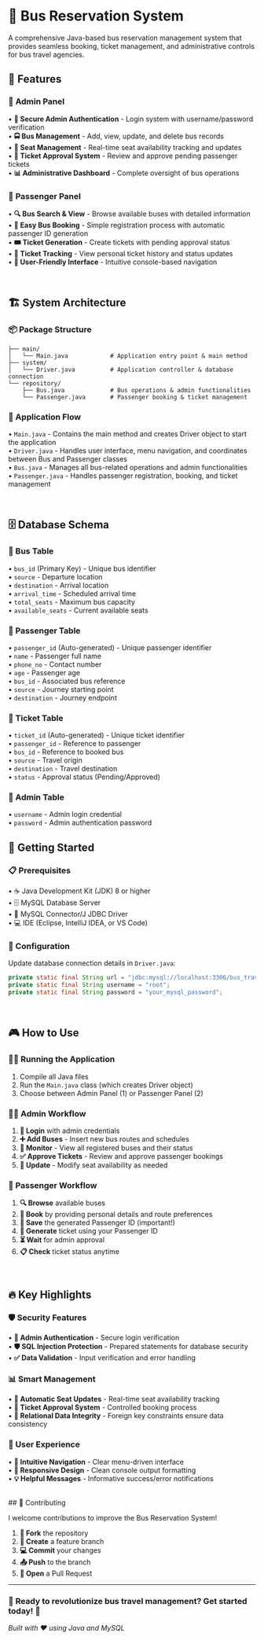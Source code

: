 # 🚌 Bus Reservation System

A comprehensive Java-based bus reservation management system that provides seamless booking, ticket management, and administrative controls for bus travel agencies.
<br>
## 🌟 Features

### 👤 **Admin Panel**
• **🔐 Secure Admin Authentication** - Login system with username/password verification<br>
• **🚍 Bus Management** - Add, view, update, and delete bus records<br>
• **💺 Seat Management** - Real-time seat availability tracking and updates<br>
• **🎫 Ticket Approval System** - Review and approve pending passenger tickets<br>
• **📊 Administrative Dashboard** - Complete oversight of bus operations<br>

### 🧳 **Passenger Panel**
• **🔍 Bus Search & View** - Browse available buses with detailed information<br>
• **📝 Easy Bus Booking** - Simple registration process with automatic passenger ID generation<br>
• **🎟️ Ticket Generation** - Create tickets with pending approval status<br>
• **👀 Ticket Tracking** - View personal ticket history and status updates<br>
• **📱 User-Friendly Interface** - Intuitive console-based navigation<br>

</br>

## 🏗️ System Architecture

### **📦 Package Structure**
```
├── main/
│   └── Main.java            # Application entry point & main method
├── system/
│   └── Driver.java          # Application controller & database connection
└── repository/
    ├── Bus.java             # Bus operations & admin functionalities
    └── Passenger.java       # Passenger booking & ticket management
```

### **🔄 Application Flow**
• `Main.java` - Contains the main method and creates Driver object to start the application<br>
• `Driver.java` - Handles user interface, menu navigation, and coordinates between Bus and Passenger classes<br>
• `Bus.java` - Manages all bus-related operations and admin functionalities<br>
• `Passenger.java` - Handles passenger registration, booking, and ticket management<br>

<br>

## 🗄️ Database Schema

### **🚌 Bus Table**
• `bus_id` (Primary Key) - Unique bus identifier<br>
• `source` - Departure location<br>
• `destination` - Arrival location<br>
• `arrival_time` - Scheduled arrival time<br>
• `total_seats` - Maximum bus capacity<br>
• `available_seats` - Current available seats<br>

### **👥 Passenger Table**
• `passenger_id` (Auto-generated) - Unique passenger identifier<br>
• `name` - Passenger full name<br>
• `phone_no` - Contact number<br>
• `age` - Passenger age<br>
• `bus_id` - Associated bus reference<br>
• `source` - Journey starting point<br>
• `destination` - Journey endpoint<br>

### **🎫 Ticket Table**
• `ticket_id` (Auto-generated) - Unique ticket identifier<br>
• `passenger_id` - Reference to passenger<br>
• `bus_id` - Reference to booked bus<br>
• `source` - Travel origin<br>
• `destination` - Travel destination<br>
• `status` - Approval status (Pending/Approved)<br>

### **🔑 Admin Table**
• `username` - Admin login credential<br>
• `password` - Admin authentication password<br>


## 🚀 Getting Started

### **📋 Prerequisites**
• ☕ Java Development Kit (JDK) 8 or higher<br>
• 🗄️ MySQL Database Server<br>
• 🔗 MySQL Connector/J JDBC Driver<br>
• 💻 IDE (Eclipse, IntelliJ IDEA, or VS Code)<br>


### **🔧 Configuration**
Update database connection details in `Driver.java`:
```java
private static final String url = "jdbc:mysql://localhost:3306/bus_travelling_agency";
private static final String username = "root";
private static final String password = "your_mysql_password";
```
<br>

## 🎮 How to Use

### **🏃‍♂️ Running the Application**
1. Compile all Java files</br>
2. Run the `Main.java` class (which creates Driver object)</br>
3. Choose between Admin Panel (1) or Passenger Panel (2)</br>

### **👨‍💼 Admin Workflow**
1. **🔑 Login** with admin credentials</br>
2. **➕ Add Buses** - Insert new bus routes and schedules<br>
3. **👀 Monitor** - View all registered buses and their status<br>
4. **✅ Approve Tickets** - Review and approve passenger bookings<br>
5. **🔄 Update** - Modify seat availability as needed<br>

### **🧳 Passenger Workflow**
1. **🔍 Browse** available buses</br>
2. **📝 Book** by providing personal details and route preferences<br>
3. **💾 Save** the generated Passenger ID (important!)<br>
4. **🎫 Generate** ticket using your Passenger ID<br>
5. **⏳ Wait** for admin approval<br>
6. **📋 Check** ticket status anytime<br>
<br>

## 🔥 Key Highlights

### **🛡️ Security Features**
• **🔐 Admin Authentication** - Secure login verification<br>
• **🛡️ SQL Injection Protection** - Prepared statements for database security<br>
• **✅ Data Validation** - Input verification and error handling<br>

### **📊 Smart Management**
• **🔄 Automatic Seat Updates** - Real-time seat availability tracking<br>
• **🎫 Ticket Approval System** - Controlled booking process<br>
• **🔗 Relational Data Integrity** - Foreign key constraints ensure data consistency<br>

### **👥 User Experience**
• **🎯 Intuitive Navigation** - Clear menu-driven interface<br>
• **📱 Responsive Design** - Clean console output formatting<br>
• **💡 Helpful Messages** - Informative success/error notifications<br>

<br>
## 🤝 Contributing

I welcome contributions to improve the Bus Reservation System!</br>

1. **🍴 Fork** the repository<br>
2. **🌟 Create** a feature branch<br>
3. **💻 Commit** your changes<br>
4. **📤 Push** to the branch<br>
5. **🔄 Open** a Pull Request<br>

---

### 🎉 **Ready to revolutionize bus travel management? Get started today!** 🚀

*Built with ❤️ using Java and MySQL*
